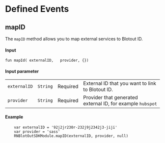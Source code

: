 # Defined Events

## mapID
The `mapID` method allows you to map external services to Blotout ID.

#### Input
`fun mapId( externalID,   provider, {})`

#### Input parameter

|              |          |          |                                                            |
| ------------ | -------- | -------- | ---------------------------------------------------------- |
| `externalID` | `String` | Required | External ID that you want to link to Blotout ID.           |
| `provider`   | `String` | Required | Provider that generated external ID, for example `hubspot` |


#### Example
```React Native
    var externalID = '92j2jr230r-232j9j2342j3-jiji'
    var provider = 'sass'
    RNBlotOutSDKModule.mapID(externalID, provider, null)
```
